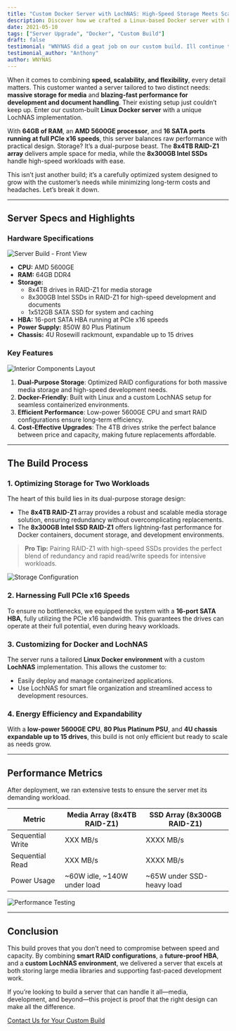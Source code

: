 ```yaml
---
title: "Custom Docker Server with LochNAS: High-Speed Storage Meets Scalability"
description: Discover how we crafted a Linux-based Docker server with LochNAS, featuring blazing-fast SSD storage for development and massive RAID storage for media.
date: 2021-05-10
tags: ["Server Upgrade", "Docker", "Custom Build"]
draft: false
testimonial: "WNYNAS did a geat job on our custom build. Ill continue to use them for all my server needs."
testimonial_author: "Anthony"
author: WNYNAS
---
```


When it comes to combining **speed, scalability, and flexibility**, every detail matters. This customer wanted a server tailored to two distinct needs: **massive storage for media** and **blazing-fast performance for development and document handling**. Their existing setup just couldn’t keep up. Enter our custom-built **Linux Docker server** with a unique LochNAS implementation.

<!--more-->

With **64GB of RAM**, an **AMD 5600GE processor**, and **16 SATA ports running at full PCIe x16 speeds**, this server balances raw performance with practical design. Storage? It’s a dual-purpose beast. The **8x4TB RAID-Z1 array** delivers ample space for media, while the **8x300GB Intel SSDs** handle high-speed workloads with ease.

This isn’t just another build; it’s a carefully optimized system designed to grow with the customer’s needs while minimizing long-term costs and headaches. Let’s break it down.

---

## **Server Specs and Highlights**

### Hardware Specifications  
![Server Build - Front View](placeholder-for-image-front-view.jpg)  
* **CPU:** AMD 5600GE  
* **RAM:** 64GB DDR4  
* **Storage:**  
  - 8x4TB drives in RAID-Z1 for media storage  
  - 8x300GB Intel SSDs in RAID-Z1 for high-speed development and documents  
  - 1x512GB SATA SSD for system and caching  
* **HBA:** 16-port SATA HBA running at PCIe x16 speeds  
* **Power Supply:** 850W 80 Plus Platinum  
* **Chassis:** 4U Rosewill rackmount, expandable up to 15 drives  

### Key Features  
![Interior Components Layout](placeholder-for-image-interior-layout.jpg)  
1. **Dual-Purpose Storage**: Optimized RAID configurations for both massive media storage and high-speed development needs.  
2. **Docker-Friendly**: Built with Linux and a custom LochNAS setup for seamless containerized environments.  
3. **Efficient Performance**: Low-power 5600GE CPU and smart RAID configurations ensure long-term efficiency.  
4. **Cost-Effective Upgrades**: The 4TB drives strike the perfect balance between price and capacity, making future replacements affordable.  

---

## **The Build Process**

### 1. **Optimizing Storage for Two Workloads**  
The heart of this build lies in its dual-purpose storage design:  

- The **8x4TB RAID-Z1** array provides a robust and scalable media storage solution, ensuring redundancy without overcomplicating replacements.  
- The **8x300GB Intel SSD RAID-Z1** offers lightning-fast performance for Docker containers, document storage, and development environments.  

> **Pro Tip:** Pairing RAID-Z1 with high-speed SSDs provides the perfect blend of redundancy and rapid read/write speeds for intensive workloads.  

![Storage Configuration](placeholder-for-image-storage-configuration.jpg)  

### 2. **Harnessing Full PCIe x16 Speeds**  
To ensure no bottlenecks, we equipped the system with a **16-port SATA HBA**, fully utilizing the PCIe x16 bandwidth. This guarantees the drives can operate at their full potential, even during heavy workloads.  

### 3. **Customizing for Docker and LochNAS**  
The server runs a tailored **Linux Docker environment** with a custom **LochNAS** implementation. This allows the customer to:  
- Easily deploy and manage containerized applications.  
- Use LochNAS for smart file organization and streamlined access to development resources.  

### 4. **Energy Efficiency and Expandability**  
With a **low-power 5600GE CPU**, **80 Plus Platinum PSU**, and **4U chassis expandable up to 15 drives**, this build is not only efficient but ready to scale as needs grow.  

---

## **Performance Metrics**  
After deployment, we ran extensive tests to ensure the server met its demanding workload.  

| **Metric**        | **Media Array (8x4TB RAID-Z1)** | **SSD Array (8x300GB RAID-Z1)** |  
|-------------------|---------------------------------|--------------------------------|  
| Sequential Write  | XXX MB/s                        | XXXX MB/s                       |  
| Sequential Read   | XXX MB/s                        | XXXX MB/s                       |  
| Power Usage       | ~60W idle, ~140W under load     | ~65W under SSD-heavy load      |  

![Performance Testing](placeholder-for-image-performance-testing.jpg)  

---

## **Conclusion**  

This build proves that you don’t need to compromise between speed and capacity. By combining **smart RAID configurations**, a **future-proof HBA**, and a **custom LochNAS environment**, we delivered a server that excels at both storing large media libraries and supporting fast-paced development work.  

If you’re looking to build a server that can handle it all—media, development, and beyond—this project is proof that the right design can make all the difference.  

[Contact Us for Your Custom Build](/contact)  
